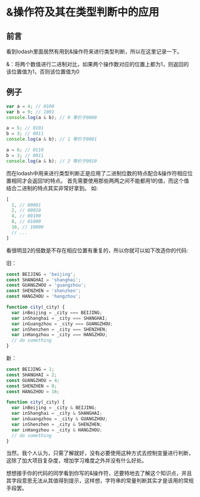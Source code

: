 # &操作符及其在类型判断中的应用

[tag]:记录|js|lodash
[create]:2019-11-11

## 前言

看到lodash里面居然有用到&操作符来进行类型判断，所以在这里记录一下。

&：将两个数值进行二进制对比，如果两个操作数对应的位置上都为1，则返回的该位置值为1，否则该位置值为0

## 例子

```javascript
var a = 4; // 0100
var b = 9; // 1001
console.log(a & b); // 0 等价于0000

a = 5; // 0101
b = 3; // 0011
console.log(a & b); // 1 等价于0001

a = 6; // 0110
b = 3; // 0011
console.log(a & b); // 2 等价于0010
```

而在lodash中用来进行类型判断正是应用了二进制位数的特点配合&操作符相应位置相同才会返回1的特点。
首先需要使用那些两两之间不能都用1的值，而这个值结合二进制的特点其实非常好拿到。
如:
```javascript
[
  1, // 00001
  2, // 00010
  4, // 00100
  8, // 01000
  16, // 10000
  // ...
]
```

看很明显2的倍数是不存在相应位置有重复的，所以你就可以如下改造你的代码:

旧：
```javascript
const BEIJING = 'beijing';
const SHANGHAI = 'shanghai';
const GUANGZHOU = 'guangzhou';
const SHENZHEN = 'shenzhen';
const HANGZHOU = 'hangzhou';

function city(_city) {
  var inBeijing = _city === BEIJING;
  var inShanghai = _city === SHANGHAI;
  var inGuangzhou = _city === GUANGZHOU;
  var inShenzhen = _city === SHENZHEN;
  var inHangzhou = _city === HANGZHOU;
  // do something
}
```

新：
```javascript
const BEIJING = 1;
const SHANGHAI = 2;
const GUANGZHOU = 4;
const SHENZHEN = 8;
const HANGZHOU = 16;

function city(_city) {
  var inBeijing = _city & BEIJING;
  var inShanghai = _city & SHANGHAI;
  var inGuangzhou = _city & GUANGZHOU;
  var inShenzhen = _city & SHENZHEN;
  var inHangzhou = _city & HANGZHOU;
  // do something
}
```

当然，我个人认为，只需了解就好，没有必要使用这种方式去控制变量进行判断，这除了加大项目复杂度，增加学习难度之外并没有什么好处。

想想接手你的代码的同学看到你写的&操作符，还要特地去了解这个知识点，并且其字段意思无法从其值得到提示，这样想，字符串的常量判断其实才是该用的常规手段罢。